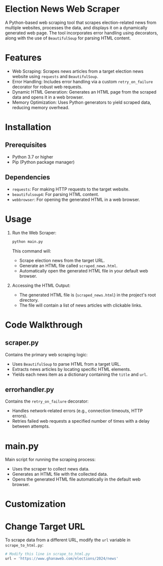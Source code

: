 # Election News Web Scraper

A Python-based web scraping tool that scrapes election-related news from multiple websites, processes the data, and displays it on a dynamically generated web page. The tool incorporates error handling using decorators, along with the use of `BeautifulSoup` for parsing HTML content.

# Features

- Web Scraping: Scrapes news articles from a target election news website using `requests` and `BeautifulSoup`.
- Error Handling: Includes error handling via a custom `retry_on_failure` decorator for robust web requests.
- Dynamic HTML Generation: Generates an HTML page from the scraped data and opens it in a web browser.
- Memory Optimization: Uses Python generators to yield scraped data, reducing memory overhead.

# Installation

## Prerequisites

- Python 3.7 or higher
- Pip (Python package manager)

## Dependencies

- `requests`: For making HTTP requests to the target website.
- `beautifulsoup4`: For parsing HTML content.
- `webbrowser`: For opening the generated HTML in a web browser.

# Usage

1. Run the Web Scraper:

   ```bash
   python main.py
   ```

   This command will:
   - Scrape election news from the target URL.
   - Generate an HTML file called `scraped_news.html`.
   - Automatically open the generated HTML file in your default web browser.

2. Accessing the HTML Output:
   - The generated HTML file is (`scraped_news.html`) in the project's root directory.
   - The file will contain a list of news articles with clickable links.

# Code Walkthrough

## scraper.py

Contains the primary web scraping logic:

- Uses `BeautifulSoup` to parse HTML from a target URL.
- Extracts news articles by locating specific HTML elements.
- Yields each news item as a dictionary containing the `title` and `url`.

## errorhandler.py

Contains the `retry_on_failure` decorator:

- Handles network-related errors (e.g., connection timeouts, HTTP errors).
- Retries failed web requests a specified number of times with a delay between attempts.

# main.py

Main script for running the scraping process:

- Uses the scraper to collect news data.
- Generates an HTML file with the collected data.
- Opens the generated HTML file automatically in the default web browser.

# Customization

# Change Target URL

To scrape data from a different URL, modify the `url` variable in `scrape_to_html.py`:

```python
# Modify this line in scrape_to_html.py
url = 'https://www.ghanaweb.com/elections/2024/news'
```

